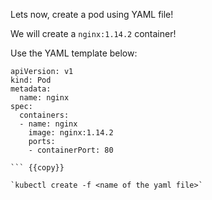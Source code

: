 Lets now, create a pod using YAML file!

We will create a `nginx:1.14.2` container!

Use the YAML template below:

```
apiVersion: v1
kind: Pod
metadata:
  name: nginx
spec:
  containers:
  - name: nginx
    image: nginx:1.14.2
    ports:
    - containerPort: 80

``` {{copy}}

`kubectl create -f <name of the yaml file>`

